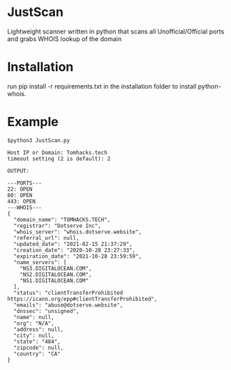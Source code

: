 # JustScan
Lightweight scanner written in python that scans all Unofficial/Official ports and grabs WHOIS lookup of the domain

# Installation
run pip install -r requirements.txt in the installation folder to install python-whois.

# Example
```
$python3 JustScan.py

Host IP or Domain: Tomhacks.tech
timeout setting (2 is default): 2

OUTPUT:

---PORTS---
22: OPEN
80: OPEN
443: OPEN
---WHOIS---
{
  "domain_name": "TOMHACKS.TECH",
  "registrar": "Dotserve Inc",
  "whois_server": "whois.dotserve.website",
  "referral_url": null,
  "updated_date": "2021-02-15 21:37:29",
  "creation_date": "2020-10-28 23:27:33",
  "expiration_date": "2021-10-28 23:59:59",
  "name_servers": [
    "NS3.DIGITALOCEAN.COM",
    "NS2.DIGITALOCEAN.COM",
    "NS1.DIGITALOCEAN.COM"
  ],
  "status": "clientTransferProhibited https://icann.org/epp#clientTransferProhibited",
  "emails": "abuse@dotserve.website",
  "dnssec": "unsigned",
  "name": null,
  "org": "N/A",
  "address": null,
  "city": null,
  "state": "484",
  "zipcode": null,
  "country": "CA"
}
```
